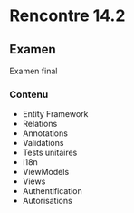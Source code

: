 # Rencontre 14.2

## Examen
Examen final

### Contenu
- Entity Framework
- Relations
- Annotations
- Validations
- Tests unitaires
- i18n
- ViewModels
- Views
- Authentification
- Autorisations 
